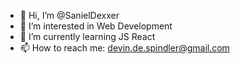 - 👋 Hi, I’m @SanielDexxer
- 👀 I’m interested in Web Development
- 🌱 I’m currently learning JS React
- 📫 How to reach me: devin.de.spindler@gmail.com

<!---
SanielDexxer/SanielDexxer is a ✨ special ✨ repository because its `README.md` (this file) appears on your GitHub profile.
You can click the Preview link to take a look at your changes.
--->
